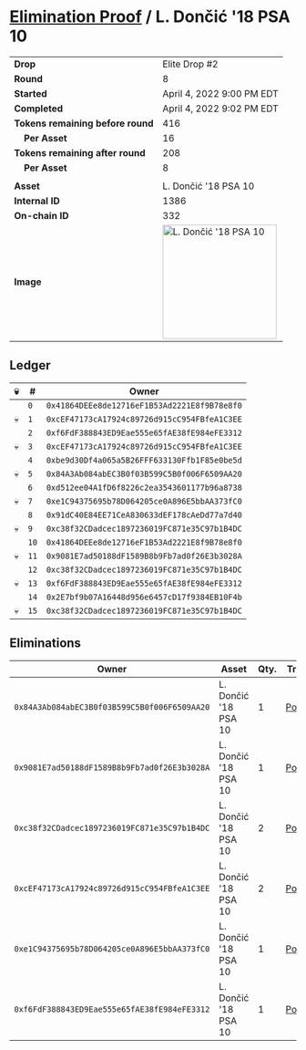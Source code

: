 # [Elimination Proof](./readme.md) / L. Dončić &#039;18 PSA 10

|||
|---|---|
| **Drop** | Elite Drop #2 |
| **Round** | 8 |
| **Started** | April 4, 2022 9:00 PM EDT |
| **Completed** | April 4, 2022 9:02 PM EDT |
| **Tokens remaining before round** | 416 |
| **&nbsp;&nbsp;&nbsp;&nbsp;Per Asset** | 16 |
| **Tokens remaining after round** | 208 |
| **&nbsp;&nbsp;&nbsp;&nbsp;Per Asset** | 8 |
| | |
| **Asset** | L. Dončić &#039;18 PSA 10 |
| **Internal ID** | 1386 |
| **On-chain ID** | 332 |
| **Image** | <img src="https://tcdn.blokpax.com/95e5eeed-5ed6-4a9e-b604-9cd2bb96b664/6dc33ad55ae1cc88fab22d5eac0de693efebf9f19cfd5ba0a6b7e2c2d0827e08.png" height="200" alt="L. Dončić &#039;18 PSA 10" /> |

## Ledger

| 💀 | # | Owner |
| --- | --- | --- |
|  | `0` | `0x41864DEEe8de12716eF1B53Ad2221E8f9B78e8f0` |
| 💀 | `1` | `0xcEF47173cA17924c89726d915cC954FBfeA1C3EE` |
|  | `2` | `0xf6FdF388843ED9Eae555e65fAE38fE984eFE3312` |
| 💀 | `3` | `0xcEF47173cA17924c89726d915cC954FBfeA1C3EE` |
|  | `4` | `0xbe9d30Df4a065a5B26FFF633130Ffb1F85e0be5d` |
| 💀 | `5` | `0x84A3Ab084abEC3B0f03B599C5B0f006F6509AA20` |
|  | `6` | `0xd512ee04A1fD6f8226c2ea3543601177b96a8738` |
| 💀 | `7` | `0xe1C94375695b78D064205ce0A896E5bbAA373fC0` |
|  | `8` | `0x91dC40E84EE71CeA830633dEF178cAeDd77a7d40` |
| 💀 | `9` | `0xc38f32CDadcec1897236019FC871e35C97b1B4DC` |
|  | `10` | `0x41864DEEe8de12716eF1B53Ad2221E8f9B78e8f0` |
| 💀 | `11` | `0x9081E7ad50188dF1589B8b9Fb7ad0f26E3b3028A` |
|  | `12` | `0xc38f32CDadcec1897236019FC871e35C97b1B4DC` |
| 💀 | `13` | `0xf6FdF388843ED9Eae555e65fAE38fE984eFE3312` |
|  | `14` | `0x2E7bf9b07A16448d956e6457cD17f9384EB10F4b` |
| 💀 | `15` | `0xc38f32CDadcec1897236019FC871e35C97b1B4DC` |


## Eliminations

| Owner | Asset | Qty. | Transaction |
| --- | --- | --- | --- |
| `0x84A3Ab084abEC3B0f03B599C5B0f006F6509AA20` | L. Dončić '18 PSA 10 | 1 | [Polygonscan](https://polygonscan.com/tx/0x73709d8b167fca824332c27d6237c0ea4f6241c265274fd5bd9c48493146c2a6) |
| `0x9081E7ad50188dF1589B8b9Fb7ad0f26E3b3028A` | L. Dončić '18 PSA 10 | 1 | [Polygonscan](https://polygonscan.com/tx/0xe3f33c42c59ba21a9c1683bcda22fd020e875ce85ab3c15e09f14e5b36710953) |
| `0xc38f32CDadcec1897236019FC871e35C97b1B4DC` | L. Dončić '18 PSA 10 | 2 | [Polygonscan](https://polygonscan.com/tx/0x92fdbf7e1f7b7ec87f2da307dc26fe0779190af64e3f598495def4bc39458419) |
| `0xcEF47173cA17924c89726d915cC954FBfeA1C3EE` | L. Dončić '18 PSA 10 | 2 | [Polygonscan](https://polygonscan.com/tx/0xe4e071db9a90152bfba7b9d70b353890ec0cd479c88dbf1c06fbaec527778b6f) |
| `0xe1C94375695b78D064205ce0A896E5bbAA373fC0` | L. Dončić '18 PSA 10 | 1 | [Polygonscan](https://polygonscan.com/tx/0x1dd6329269d0cba13eac9a2352fe4367c53c95fc9e308914e8e31f084f77776a) |
| `0xf6FdF388843ED9Eae555e65fAE38fE984eFE3312` | L. Dončić '18 PSA 10 | 1 | [Polygonscan](https://polygonscan.com/tx/0x18b91a5dcbb86c987f931cc819bb1c12516c2d25e8e774e82d3886ac6c7f585f) |
